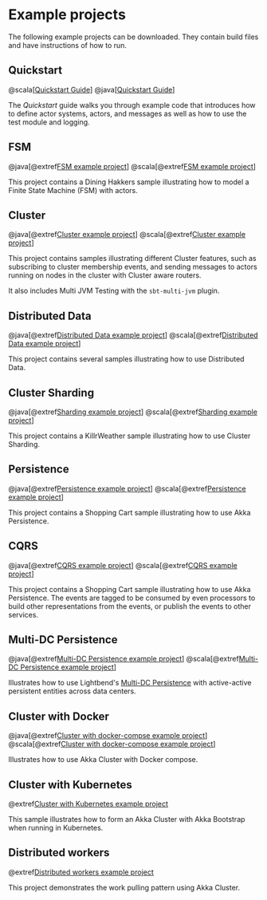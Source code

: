 # Example projects

The following example projects can be downloaded. They contain build files and have instructions
of how to run.

## Quickstart

@scala[[Quickstart Guide](https://developer.lightbend.com/guides/akka-quickstart-scala)]
@java[[Quickstart Guide](https://developer.lightbend.com/guides/akka-quickstart-java)]
 
The *Quickstart* guide walks you through example code that introduces how to define actor systems, actors, and
messages as well as how to use the test module and logging.

## FSM

@java[@extref[FSM example project](samples:akka-samples-fsm-java)]
@scala[@extref[FSM example project](samples:akka-samples-fsm-scala)]

This project contains a Dining Hakkers sample illustrating how to model a Finite State Machine (FSM) with actors.

## Cluster

@java[@extref[Cluster example project](samples:akka-samples-cluster-java)]
@scala[@extref[Cluster example project](samples:akka-samples-cluster-scala)]

This project contains samples illustrating different Cluster features, such as
subscribing to cluster membership events, and sending messages to actors running on nodes in the cluster
with Cluster aware routers.

It also includes Multi JVM Testing with the `sbt-multi-jvm` plugin.

## Distributed Data

@java[@extref[Distributed Data example project](samples:akka-samples-distributed-data-java)]
@scala[@extref[Distributed Data example project](samples:akka-samples-distributed-data-scala)]

This project contains several samples illustrating how to use Distributed Data.

## Cluster Sharding

@java[@extref[Sharding example project](samples:akka-samples-cluster-sharding-java)]
@scala[@extref[Sharding example project](samples:akka-samples-cluster-sharding-scala)]

This project contains a KillrWeather sample illustrating how to use Cluster Sharding.

## Persistence

@java[@extref[Persistence example project](samples:akka-samples-persistence-java)]
@scala[@extref[Persistence example project](samples:akka-samples-persistence-scala)]

This project contains a Shopping Cart sample illustrating how to use Akka Persistence.

## CQRS

@java[@extref[CQRS example project](samples:akka-samples-cqrs-java)]
@scala[@extref[CQRS example project](samples:akka-samples-cqrs-scala)]

This project contains a Shopping Cart sample illustrating how to use Akka Persistence.
The events are tagged to be consumed by even processors to build other representations
from the events, or publish the events to other services.

## Multi-DC Persistence

@java[@extref[Multi-DC Persistence example project](samples:akka-samples-persistence-dc-java)]
@scala[@extref[Multi-DC Persistence example project](samples:akka-samples-persistence-dc-scala)]

Illustrates how to use Lightbend's [Multi-DC Persistence](https://doc.akka.io/docs/akka-enhancements/current/persistence-dc/index.html)
with active-active persistent entities across data centers.

## Cluster with Docker

@java[@extref[Cluster with docker-compse example project](samples:akka-sample-cluster-docker-compose-java)]
@scala[@extref[Cluster with docker-compose example project](samples:akka-sample-cluster-docker-compose-scala)]

Illustrates how to use Akka Cluster with Docker compose.

## Cluster with Kubernetes

@extref[Cluster with Kubernetes example project](samples:akka-sample-cluster-kubernetes-java)

This sample illustrates how to form an Akka Cluster with Akka Bootstrap when running in Kubernetes.

## Distributed workers

@extref[Distributed workers example project](samples:akka-samples-distributed-workers-scala)

This project demonstrates the work pulling pattern using Akka Cluster.
